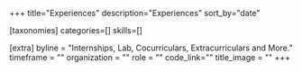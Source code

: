 +++
title="Experiences"
description="Experiences"
sort_by="date"

[taxonomies]
categories=[]
skills=[]

[extra]
byline = "Internships, Lab, Cocurriculars, Extracurriculars and More."
timeframe = ""
organization = ""
role = ""
code_link=""
title_image = ""
+++
